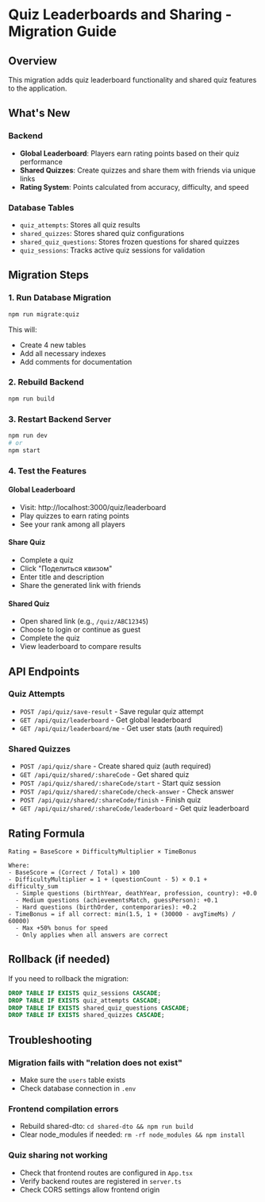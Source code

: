 # Quiz Leaderboards and Sharing - Migration Guide

## Overview

This migration adds quiz leaderboard functionality and shared quiz features to the application.

## What's New

### Backend

- **Global Leaderboard**: Players earn rating points based on their quiz performance
- **Shared Quizzes**: Create quizzes and share them with friends via unique links
- **Rating System**: Points calculated from accuracy, difficulty, and speed

### Database Tables

- `quiz_attempts`: Stores all quiz results
- `shared_quizzes`: Stores shared quiz configurations
- `shared_quiz_questions`: Stores frozen questions for shared quizzes
- `quiz_sessions`: Tracks active quiz sessions for validation

## Migration Steps

### 1. Run Database Migration

```bash
npm run migrate:quiz
```

This will:

- Create 4 new tables
- Add all necessary indexes
- Add comments for documentation

### 2. Rebuild Backend

```bash
npm run build
```

### 3. Restart Backend Server

```bash
npm run dev
# or
npm start
```

### 4. Test the Features

#### Global Leaderboard

- Visit: http://localhost:3000/quiz/leaderboard
- Play quizzes to earn rating points
- See your rank among all players

#### Share Quiz

- Complete a quiz
- Click "Поделиться квизом"
- Enter title and description
- Share the generated link with friends

#### Shared Quiz

- Open shared link (e.g., `/quiz/ABC12345`)
- Choose to login or continue as guest
- Complete the quiz
- View leaderboard to compare results

## API Endpoints

### Quiz Attempts

- `POST /api/quiz/save-result` - Save regular quiz attempt
- `GET /api/quiz/leaderboard` - Get global leaderboard
- `GET /api/quiz/leaderboard/me` - Get user stats (auth required)

### Shared Quizzes

- `POST /api/quiz/share` - Create shared quiz (auth required)
- `GET /api/quiz/shared/:shareCode` - Get shared quiz
- `POST /api/quiz/shared/:shareCode/start` - Start quiz session
- `POST /api/quiz/shared/:shareCode/check-answer` - Check answer
- `POST /api/quiz/shared/:shareCode/finish` - Finish quiz
- `GET /api/quiz/shared/:shareCode/leaderboard` - Get quiz leaderboard

## Rating Formula

```
Rating = BaseScore × DifficultyMultiplier × TimeBonus

Where:
- BaseScore = (Correct / Total) × 100
- DifficultyMultiplier = 1 + (questionCount - 5) × 0.1 + difficulty_sum
  - Simple questions (birthYear, deathYear, profession, country): +0.0
  - Medium questions (achievementsMatch, guessPerson): +0.1
  - Hard questions (birthOrder, contemporaries): +0.2
- TimeBonus = if all correct: min(1.5, 1 + (30000 - avgTimeMs) / 60000)
  - Max +50% bonus for speed
  - Only applies when all answers are correct
```

## Rollback (if needed)

If you need to rollback the migration:

```sql
DROP TABLE IF EXISTS quiz_sessions CASCADE;
DROP TABLE IF EXISTS quiz_attempts CASCADE;
DROP TABLE IF EXISTS shared_quiz_questions CASCADE;
DROP TABLE IF EXISTS shared_quizzes CASCADE;
```

## Troubleshooting

### Migration fails with "relation does not exist"

- Make sure the `users` table exists
- Check database connection in `.env`

### Frontend compilation errors

- Rebuild shared-dto: `cd shared-dto && npm run build`
- Clear node_modules if needed: `rm -rf node_modules && npm install`

### Quiz sharing not working

- Check that frontend routes are configured in `App.tsx`
- Verify backend routes are registered in `server.ts`
- Check CORS settings allow frontend origin
